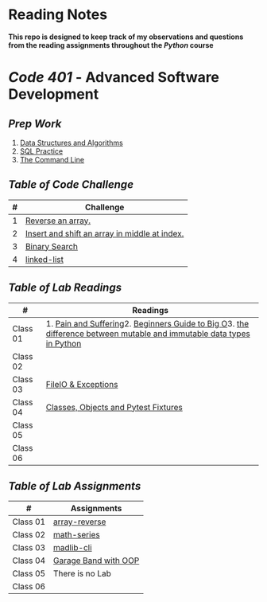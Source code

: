# Reading Notes
**This repo is designed to keep track of my observations and questions from the reading assignments throughout the *Python* course**

# *Code 401* - Advanced Software Development
## *Prep Work*
1. [Data Structures and Algorithms](./DSA.md)
2. [SQL Practice](./SQL_Practice.md)
3. [The Command Line](./The_Command_Line.md)


## *Table of Code Challenge*

| #  | Challenge                                                |
|-|-|
| 1  | [Reverse an array.](https://github.com/qaisdw/data-structures-and-algorithms/tree/main/array-reverse) |
| 2  | [Insert and shift an array in middle at index.](https://github.com/qaisdw/data-structures-and-algorithms/tree/main/array-insert-shift) |
| 3  | [Binary Search](https://github.com/qaisdw/data-structures-and-algorithms/tree/main/array-binary-search) |
| 4  | [linked-list](https://github.com/qaisdw/data-structures-and-algorithms/tree/main/linked-list) |


## *Table of Lab Readings*
| #  | Readings                                                |
|-|-|
| Class 01  | 1. [Pain and Suffering](./Pain_and_Suffering.md)2. [Beginners Guide to Big O](./Guide_to_Big_O.md)3. [the difference between mutable and immutable data types in Python](./mutable&immutable.md) |
| Class 02  | |
| Class 03  |  [FileIO & Exceptions](./FileIO_&_Exceptions.md) |
| Class 04  |  [Classes, Objects and Pytest Fixtures](./Readings_Topic.md) |
| Class 05  |  |
| Class 06  |  |



## *Table of Lab Assignments*

| #  | Assignments                                                |
|-|-|
| Class 01  |  [array-reverse](https://github.com/qaisdw/snakes_cafe) |
| Class 02  |  [math-series](https://github.com/qaisdw/math-series) |
| Class 03  |  [madlib-cli](https://github.com/qaisdw/madlib-cli) |
| Class 04  |  [Garage Band with OOP](https://github.com/qaisdw/pythonic-garage-band) |
| Class 05  |  There is no Lab |
| Class 06  |   |










